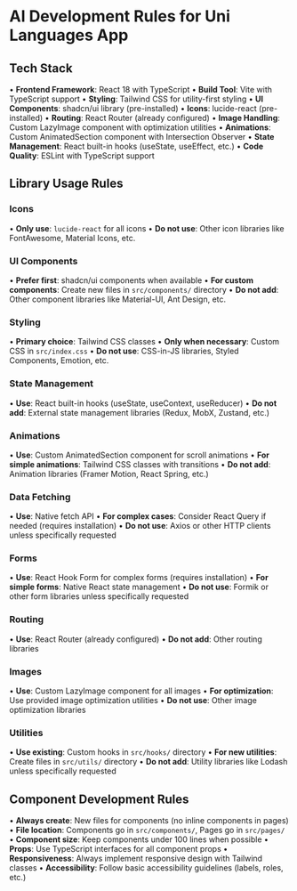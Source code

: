 # AI Development Rules for Uni Languages App

## Tech Stack

• **Frontend Framework**: React 18 with TypeScript
• **Build Tool**: Vite with TypeScript support
• **Styling**: Tailwind CSS for utility-first styling
• **UI Components**: shadcn/ui library (pre-installed)
• **Icons**: lucide-react (pre-installed)
• **Routing**: React Router (already configured)
• **Image Handling**: Custom LazyImage component with optimization utilities
• **Animations**: Custom AnimatedSection component with Intersection Observer
• **State Management**: React built-in hooks (useState, useEffect, etc.)
• **Code Quality**: ESLint with TypeScript support

## Library Usage Rules

### Icons
• **Only use**: `lucide-react` for all icons
• **Do not use**: Other icon libraries like FontAwesome, Material Icons, etc.

### UI Components
• **Prefer first**: shadcn/ui components when available
• **For custom components**: Create new files in `src/components/` directory
• **Do not add**: Other component libraries like Material-UI, Ant Design, etc.

### Styling
• **Primary choice**: Tailwind CSS classes
• **Only when necessary**: Custom CSS in `src/index.css`
• **Do not use**: CSS-in-JS libraries, Styled Components, Emotion, etc.

### State Management
• **Use**: React built-in hooks (useState, useContext, useReducer)
• **Do not add**: External state management libraries (Redux, MobX, Zustand, etc.)

### Animations
• **Use**: Custom AnimatedSection component for scroll animations
• **For simple animations**: Tailwind CSS classes with transitions
• **Do not add**: Animation libraries (Framer Motion, React Spring, etc.)

### Data Fetching
• **Use**: Native fetch API
• **For complex cases**: Consider React Query if needed (requires installation)
• **Do not use**: Axios or other HTTP clients unless specifically requested

### Forms
• **Use**: React Hook Form for complex forms (requires installation)
• **For simple forms**: Native React state management
• **Do not use**: Formik or other form libraries unless specifically requested

### Routing
• **Use**: React Router (already configured)
• **Do not add**: Other routing libraries

### Images
• **Use**: Custom LazyImage component for all images
• **For optimization**: Use provided image optimization utilities
• **Do not use**: Other image optimization libraries

### Utilities
• **Use existing**: Custom hooks in `src/hooks/` directory
• **For new utilities**: Create files in `src/utils/` directory
• **Do not add**: Utility libraries like Lodash unless specifically requested

## Component Development Rules

• **Always create**: New files for components (no inline components in pages)
• **File location**: Components go in `src/components/`, Pages go in `src/pages/`
• **Component size**: Keep components under 100 lines when possible
• **Props**: Use TypeScript interfaces for all component props
• **Responsiveness**: Always implement responsive design with Tailwind classes
• **Accessibility**: Follow basic accessibility guidelines (labels, roles, etc.)